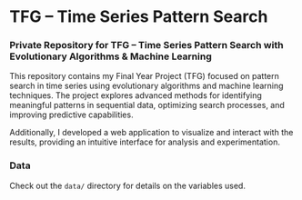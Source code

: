 # TFG – Time Series Pattern Search

### Private Repository for TFG – Time Series Pattern Search with Evolutionary Algorithms & Machine Learning

This repository contains my Final Year Project (TFG) focused on pattern search in time series using evolutionary algorithms and machine learning techniques. The project explores advanced methods for identifying meaningful patterns in sequential data, optimizing search processes, and improving predictive capabilities.

Additionally, I developed a web application to visualize and interact with the results, providing an intuitive interface for analysis and experimentation.


### Data

Check out the `data/` directory for details on the variables used.
